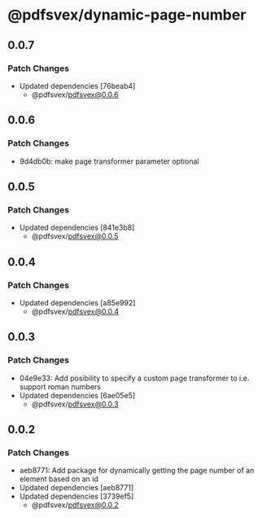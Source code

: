 # @pdfsvex/dynamic-page-number

## 0.0.7

### Patch Changes

- Updated dependencies [76beab4]
  - @pdfsvex/pdfsvex@0.0.6

## 0.0.6

### Patch Changes

- 9d4db0b: make page transformer parameter optional

## 0.0.5

### Patch Changes

- Updated dependencies [841e3b8]
  - @pdfsvex/pdfsvex@0.0.5

## 0.0.4

### Patch Changes

- Updated dependencies [a85e992]
  - @pdfsvex/pdfsvex@0.0.4

## 0.0.3

### Patch Changes

- 04e9e33: Add posibility to specify a custom page transformer to i.e. support roman numbers
- Updated dependencies [6ae05e5]
  - @pdfsvex/pdfsvex@0.0.3

## 0.0.2

### Patch Changes

- aeb8771: Add package for dynamically getting the page number of an element based on an id
- Updated dependencies [aeb8771]
- Updated dependencies [3739ef5]
  - @pdfsvex/pdfsvex@0.0.2

